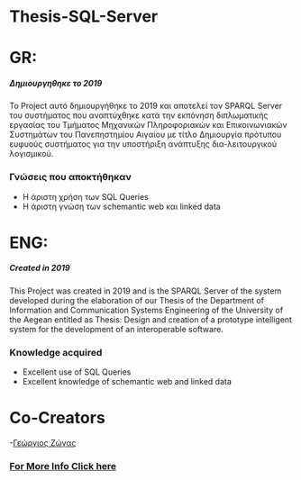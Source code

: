 # Thesis-SQL-Server

# GR:
##### Δημιουργηθηκε το 2019
Το Project αυτό δημιουργήθηκε το 2019 και αποτελεί τον SPARQL Server του συστήματος που αναπτύχθηκε κατά την εκπόνηση διπλωματικής εργασίας του Τμήματος Μηχανικών Πληροφοριακών και Επικοινωνιακών Συστημάτων του Πανεπηστημίου Αιγαίου με τίτλο Δημιουργία πρότυπου ευφυούς συστήματος για την υποστήριξη ανάπτυξης δια-λειτουργικού λογισμικού.

### Γνώσεις που αποκτήθηκαν 
  - Η άριστη χρήση των SQL Queries
  - Η άριστη γνώση των schemantic web και linked data

# ENG:
##### Created in 2019
This Project was created in 2019 and is the SPARQL Server of the system developed during the elaboration of our Thesis of the Department of Information and Communication Systems Engineering of the University of the Aegean entitled as Thesis: Design and creation of a prototype intelligent system for the development of an interoperable software.

### Knowledge acquired
  - Excellent use of SQL Queries
  - Excellent knowledge of schemantic web and linked data
  
# Co-Creators
  -[Γεώργιος Ζώγας](https://github.com/gzogas)

### [For More Info Click here](https://drive.google.com/file/d/1d_mVLOCvXuduwAe4gcMJ79vhOKdLjOih/view?usp=sharing)
